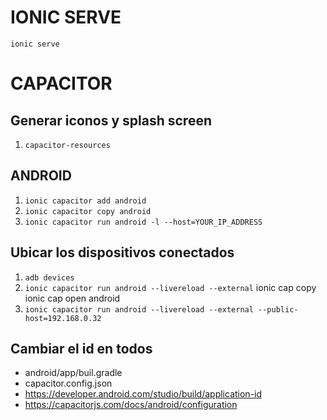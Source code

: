 # IONIC SERVE
`ionic serve`
# CAPACITOR
## Generar iconos y splash screen 
1. `capacitor-resources`
## ANDROID 
1. `ionic capacitor add android`
2. `ionic capacitor copy android`
3. `ionic capacitor run android -l --host=YOUR_IP_ADDRESS`
## Ubicar los dispositivos conectados
1. `adb devices` 
2. `ionic capacitor run android --livereload --external`
ionic cap copy
ionic cap open android
3. `ionic capacitor run android --livereload --external --public-host=192.168.0.32`
## Cambiar el id en todos 
* android/app/buil.gradle
* capacitor.config.json
* https://developer.android.com/studio/build/application-id
* https://capacitorjs.com/docs/android/configuration